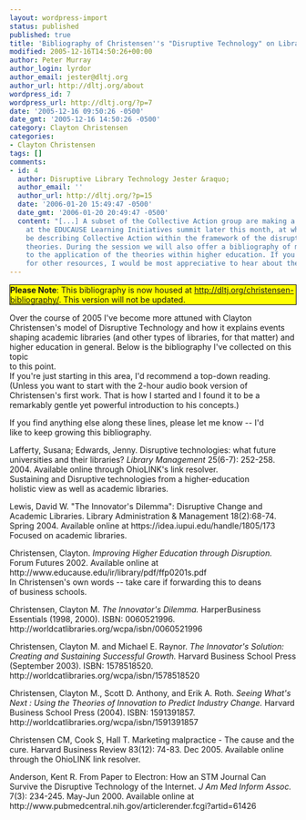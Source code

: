 ```yaml
---
layout: wordpress-import
status: published
published: true
title: 'Bibliography of Christensen''s "Disruptive Technology" on Libraries and Higher Education'
modified: 2005-12-16T14:50:26+00:00
author: Peter Murray
author_login: lyrdor
author_email: jester@dltj.org
author_url: http://dltj.org/about
wordpress_id: 7
wordpress_url: http://dltj.org/?p=7
date: '2005-12-16 09:50:26 -0500'
date_gmt: '2005-12-16 14:50:26 -0500'
category: Clayton Christensen
categories:
- Clayton Christensen
tags: []
comments:
- id: 4
  author: Disruptive Library Technology Jester &raquo;
  author_email: ''
  author_url: http://dltj.org/?p=15
  date: '2006-01-20 15:49:47 -0500'
  date_gmt: '2006-01-20 20:49:47 -0500'
  content: "[...] A subset of the Collective Action group are making a presentation
    at the EDUCAUSE Learning Initiatives summit later this month, at which we will
    be describing Collective Action within the framework of the disruptive innovation
    theories. During the session we will also offer a bibliography of materials related
    to the application of the theories within higher education. If you have suggestions
    for other resources, I would be most appreciative to hear about them. &#182; [...]"
---
```

<div style="border: 1px solid black; background: yellow;">
<strong>Please Note</strong>:  This bibliography is now housed at <a href="/christensen-bibliography/">http://dltj.org/christensen-bibliography/</a>.  This version will not be updated.
</div>
<p>Over the course of 2005 I've become more attuned with Clayton Christensen's model of Disruptive Technology and how it explains events shaping academic libraries (and other types of libraries, for that matter) and higher education in general.  Below is the bibliography I've collected on this topic<br />
to this point.<br />
If you're just starting in this area, I'd recommend a top-down reading.  (Unless you want to start with the 2-hour audio book version of Christensen's first work.  That is how I started and I found it to be a remarkably gentle yet powerful introduction to his concepts.)</p>
<p>If you find anything else along these lines, please let me know -- I'd<br />
like to keep growing this bibliography.</p>
<p>Lafferty, Susana; Edwards, Jenny.  Disruptive technologies: what future universities and their libraries?  <em>Library Management </em>25(6-7): 252-258. 2004.  Available online <span class="removed_link" title="http://olinks.ohiolink.edu/olinks.php?atitle=Disruptive%20technologies&amp;aulast=Lafferty%2C%20Susana&amp;date=2004&amp;genre=article&amp;issn=01435124&amp;issue=6-7&amp;spage=252&amp;title=Library%20Management&amp;volume=25">through OhioLINK's link resolver</span>.<br />
  Sustaining and Disruptive technologies from a higher-education<br />
  holistic view as well as academic libraries.</p>
<p>Lewis, David W. "The Innovator's Dilemma": Disruptive Change and Academic Libraries. Library Administration &amp; Management 18(2):68-74. Spring 2004.  Available online at https://idea.iupui.edu/handle/1805/173<br />
  Focused on academic libraries.</p>
<p>Christensen, Clayton.  <em>Improving Higher Education through Disruption.</em> Forum Futures 2002.  Available online at http://www.educause.edu/ir/library/pdf/ffp0201s.pdf<br />
  In Christensen's own words -- take care if forwarding this to deans<br />
  of business schools.</p>
<p>Christensen, Clayton M.  <em>The Innovator's Dilemma.</em> HarperBusiness Essentials (1998, 2000).  ISBN: 0060521996. http://worldcatlibraries.org/wcpa/isbn/0060521996</p>
<p>Christensen, Clayton M. and Michael E. Raynor.  <em>The Innovator's Solution: Creating and Sustaining Successful Growth.</em>  Harvard Business School Press (September 2003). ISBN: 1578518520. http://worldcatlibraries.org/wcpa/isbn/1578518520</p>
<p>Christensen, Clayton M., Scott D. Anthony, and Erik A. Roth.  <em>Seeing What's Next : Using the Theories of Innovation to Predict Industry Change.</em> Harvard Business School Press (2004). ISBN: 1591391857.  http://worldcatlibraries.org/wcpa/isbn/1591391857</p>
<p>Christensen CM, Cook S, Hall T. Marketing malpractice - The cause and the cure.  Harvard Business Review 83(12): 74-83.  Dec 2005.  Available online through the <span class="removed_link" title="http://olinks.ohiolink.edu/olinks.php?id=doi:&amp;genre=article&amp;isbn=&amp;issn=00178012&amp;title=Harvard%20Business%20Review&amp;volume=83&amp;issue=12&amp;date=20051201&amp;aulast=Christensen%2C%20Clayton%20M%2E&amp;atitle=MARKETING%20MALPRACTICE%2E&amp;spage=74&amp;sid=EBSCO:buh&amp;pid=%3Cauthor%3EChristensen%2C%20Clayton%20M%2E%3C/author%3E%3Cui%3E18916507%3C/ui%3E%3Cdate%3E20051201%3C/date%3E%3Cdb%3Ebuh%3C/db%3E">OhioLINK link resolver</span>.</p>
<p>Anderson, Kent R.  From Paper to Electron: How an STM Journal Can Survive the Disruptive Technology of the Internet.  <em>J Am Med Inform Assoc.</em> 7(3): 234-245. May-Jun 2000.  Available online at http://www.pubmedcentral.nih.gov/articlerender.fcgi?artid=61426</p>
